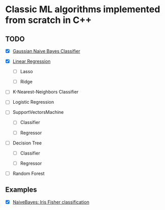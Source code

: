 # Classic ML algorithms implemented from scratch in C++

## TODO

- [x] [Gaussian Naive Bayes Classifier](https://github.com/Lassa30/ml-from-scratch/blob/main/include/models/naive_bayes.hpp)

- [x] [Linear Regression](https://github.com/Lassa30/ml-from-scratch/blob/main/include/models/linear_regression.hpp)

    - [ ] Lasso

    - [ ] Ridge

- [ ] K-Nearest-Neighbors Classifier

- [ ] Logistic Regression

-[ ] SupportVectorsMachine

  - [ ] Classifier

  - [ ] Regressor

- [ ] Decision Tree

  - [ ] Classifier

  - [ ] Regressor

- [ ] Random Forest

## Examples

- [x] [NaiveBayes: Iris Fisher classification](https://github.com/Lassa30/ml-from-scratch/blob/main/examples/naive_bayes_iris_classification.cpp)
